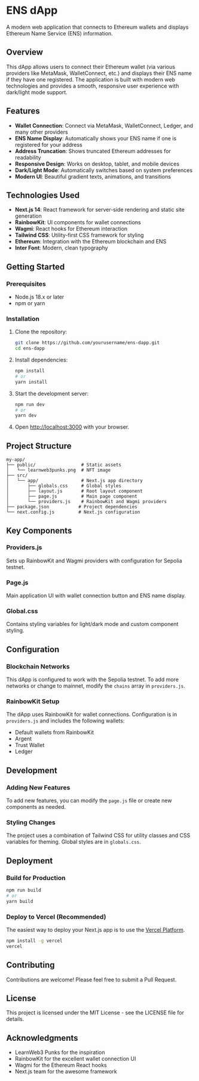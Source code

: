 # ENS dApp

A modern web application that connects to Ethereum wallets and displays Ethereum Name Service (ENS) information.

## Overview

This dApp allows users to connect their Ethereum wallet (via various providers like MetaMask, WalletConnect, etc.) and displays their ENS name if they have one registered. The application is built with modern web technologies and provides a smooth, responsive user experience with dark/light mode support.

## Features

- **Wallet Connection**: Connect via MetaMask, WalletConnect, Ledger, and many other providers
- **ENS Name Display**: Automatically shows your ENS name if one is registered for your address
- **Address Truncation**: Shows truncated Ethereum addresses for readability
- **Responsive Design**: Works on desktop, tablet, and mobile devices
- **Dark/Light Mode**: Automatically switches based on system preferences
- **Modern UI**: Beautiful gradient texts, animations, and transitions

## Technologies Used

- **Next.js 14**: React framework for server-side rendering and static site generation
- **RainbowKit**: UI components for wallet connections
- **Wagmi**: React hooks for Ethereum interaction
- **Tailwind CSS**: Utility-first CSS framework for styling
- **Ethereum**: Integration with the Ethereum blockchain and ENS
- **Inter Font**: Modern, clean typography

## Getting Started

### Prerequisites

- Node.js 18.x or later
- npm or yarn

### Installation

1. Clone the repository:
   ```bash
   git clone https://github.com/yourusername/ens-dapp.git
   cd ens-dapp
   ```

2. Install dependencies:
   ```bash
   npm install
   # or
   yarn install
   ```

3. Start the development server:
   ```bash
   npm run dev
   # or
   yarn dev
   ```

4. Open [http://localhost:3000](http://localhost:3000) with your browser.

## Project Structure

```
my-app/
├── public/                 # Static assets
│   └── learnweb3punks.png  # NFT image
├── src/
│   └── app/                # Next.js app directory
│       ├── globals.css     # Global styles
│       ├── layout.js       # Root layout component
│       ├── page.js         # Main page component
│       └── providers.js    # RainbowKit and Wagmi providers
├── package.json           # Project dependencies
└── next.config.js         # Next.js configuration
```

## Key Components

### Providers.js
Sets up RainbowKit and Wagmi providers with configuration for Sepolia testnet.

### Page.js
Main application UI with wallet connection button and ENS name display.

### Global.css
Contains styling variables for light/dark mode and custom component styling.

## Configuration

### Blockchain Networks
This dApp is configured to work with the Sepolia testnet. To add more networks or change to mainnet, modify the `chains` array in `providers.js`.

### RainbowKit Setup
The dApp uses RainbowKit for wallet connections. Configuration is in `providers.js` and includes the following wallets:
- Default wallets from RainbowKit
- Argent
- Trust Wallet
- Ledger

## Development

### Adding New Features
To add new features, you can modify the `page.js` file or create new components as needed.

### Styling Changes
The project uses a combination of Tailwind CSS for utility classes and CSS variables for theming. Global styles are in `globals.css`.

## Deployment

### Build for Production
```bash
npm run build
# or
yarn build
```

### Deploy to Vercel (Recommended)
The easiest way to deploy your Next.js app is to use the [Vercel Platform](https://vercel.com/).

```bash
npm install -g vercel
vercel
```

## Contributing

Contributions are welcome! Please feel free to submit a Pull Request.

## License

This project is licensed under the MIT License - see the LICENSE file for details.

## Acknowledgments

- LearnWeb3 Punks for the inspiration
- RainbowKit for the excellent wallet connection UI
- Wagmi for the Ethereum React hooks
- Next.js team for the awesome framework
